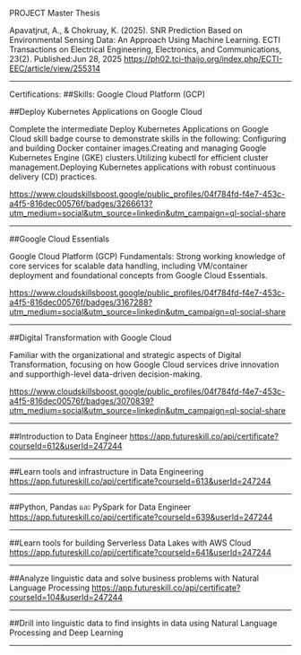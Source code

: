 PROJECT Master Thesis

Apavatjrut, A., & Chokruay, K. (2025).
SNR Prediction Based on Environmental Sensing Data: An Approach Using Machine Learning.
ECTI Transactions on Electrical Engineering, Electronics, and Communications, 23(2).
Published:Jun 28, 2025 https://ph02.tci-thaijo.org/index.php/ECTI-EEC/article/view/255314

--------------------------------------------------------------------------------------------------------------
Certifications:
##Skills: Google Cloud Platform (GCP)

##Deploy Kubernetes Applications on Google Cloud

Complete the intermediate Deploy Kubernetes Applications on Google Cloud skill badge course to demonstrate skills in the following: Configuring and building Docker container images.Creating and managing Google Kubernetes Engine (GKE) clusters.Utilizing kubectl for efficient cluster management.Deploying Kubernetes applications with robust continuous delivery (CD) practices.

https://www.cloudskillsboost.google/public_profiles/04f784fd-f4e7-453c-a4f5-816dec00576f/badges/3266613?utm_medium=social&utm_source=linkedin&utm_campaign=ql-social-share

-------------------------------------------------------------------------------------------------------

##Google Cloud Essentials

Google Cloud Platform (GCP) Fundamentals: Strong working knowledge of core services for scalable data handling, including VM/container deployment and foundational concepts from Google Cloud Essentials.

https://www.cloudskillsboost.google/public_profiles/04f784fd-f4e7-453c-a4f5-816dec00576f/badges/3167288?utm_medium=social&utm_source=linkedin&utm_campaign=ql-social-share

-------------------------------------------------------------------------------------------------------
##Digital Transformation with Google Cloud

Familiar with the organizational and strategic aspects of Digital Transformation, focusing on how Google Cloud services drive innovation and supporthigh-level data-driven decision-making.

https://www.cloudskillsboost.google/public_profiles/04f784fd-f4e7-453c-a4f5-816dec00576f/badges/3070839?utm_medium=social&utm_source=linkedin&utm_campaign=ql-social-share

-------------------------------------------------------------------------------------------------------
##Introduction to Data Engineer
https://app.futureskill.co/api/certificate?courseId=612&userId=247244

-------------------------------------------------------------------------------------------------------
##Learn tools and infrastructure in Data Engineering
https://app.futureskill.co/api/certificate?courseId=613&userId=247244

-------------------------------------------------------------------------------------------------------
##Python, Pandas และ PySpark for Data Engineer
https://app.futureskill.co/api/certificate?courseId=639&userId=247244

-------------------------------------------------------------------------------------------------------
##Learn tools for building Serverless Data Lakes with AWS Cloud https://app.futureskill.co/api/certificate?courseId=641&userId=247244

-------------------------------------------------------------------------------------------------------
##Analyze linguistic data and solve business problems with Natural Language Processing 
https://app.futureskill.co/api/certificate?courseId=104&userId=247244

-------------------------------------------------------------------------------------------------------
##Drill into linguistic data to find insights in data using Natural Language Processing and Deep Learning

-------------------------------------------------------------------------------------------------------

